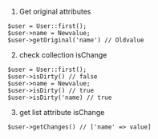 1. Get original attributes
```
$user = User::first();
$user->name = Newvalue;
$user->getOriginal('name') // Oldvalue
```

2. check collection isChange
```
$user = User::first();
$user->isDirty() // false
$user->name = Newvalue;
$user->isDirty() // true
$user->isDirty('name) // true
```

3. get list attribute isChange
```
$user->getChanges() // ['name' => value]
```
